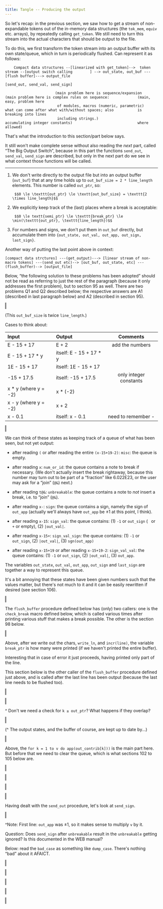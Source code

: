```yaml
---
title: Tangle -- Producing the output
---
```


<style>
object {
    border: 2px solid grey;
    width: 100%;
}
img {
    max-width: 100%;
}
</style>


So let's recap: in the previous section, we saw how to get a stream of non-expandable tokens out of the in-memory data structures (the `tok_mem`, `equiv` etc. arrays), by repeatedly calling `get_token`. We still need to turn this stream into the actual characters that should be output to the file.

To do this, we first transform the token stream into an output buffer with its own state/queue, which in turn is periodically flushed. Can represent it as follows:


```
    Compact data structures --[linearized with get_token]-->  token stream --[output switch calling        ] --> out_state, out_buf ---[flush buffer]---> output_file
                                                                            [send_out, send_val, send_sign]

                       (main problem here is sequence/expansion         (main problem here is complex rules on sequence:             (main, easy, problem here
                        of modules, macros (numeric, parametric)         what can come after what with/without spaces; also           is breaking into lines
                        including strings.)                              accumulating integer constants)                              where allowed)

```

That's what the introduction to this section/part below says.

It still won't make complete sense without also reading the *next* part, called “The Big Output Switch”, because in this part the functions `send_out`, `send_val`, `send_sign` are described, but only in the next part do we see in what context those functions will be called.

-----




1. We don't write directly to the output file but into an output buffer (`out_buf`) that at any time holds up to `out_buf_size = 2 * line_length` elements. This number is called `out_ptr`, so:

        $$0 \le \texttt{out_ptr} \le \textt{out_buf_size} = \texttt{2 \times line_length}$$

2. We explicitly keep track of the (last) places where a break is acceptable:

        $$0 \le textt{semi_ptr} \le \texttt{break_ptr} \le \min(\texttt{out_ptr}, \texttt{line_length})$$

3. For numbers and signs, we don't put them in `out_buf` directly, but accumulate them into `{out_state, out_val, out_app, out_sign, last_sign}`.

Another way of putting the last point above in context:

    [compact data strctures] ---(get_output)---> [linear stream of non-macro tokens] ---(send_out etc)--> [out_buf, out_state, etc] ---(flush_buffer)--> [output_file]

Below, “the following solution to these problems has been adopted” should not be read as referring to just the rest of the paragraph (because it only addresses the first problem), but to section 95 as well. There are two problems Q1 and Q2 described below; the respective answers are A1 (described in last paragraph below) and A2 (described in section 95).


<object type="image/svg+xml" data="tangle-094.svg"></object>

(This `out_buf_size` is twice `line_length`.)

Cases to think about:

| Input                | Output                  |        Comments        |
| :------------------- | :---------------------- | :--------------------: |
| E - 15 + 17          | E + 2                   |    add the numbers     |
| E - 15 + 17 * y      | itself: E - 15 + 17 * y |                        |
| 1E - 15 + 17         | itself: 1E - 15 + 17    |                        |
| -15 + 17.5           | itself: -15 + 17.5      | only integer constants |
| x * y (where y = -2) | x * (-2)                |                        |
| x - y (where y = -2) | x + 2                   |                        |
| x - 0.1              | itself: x - 0.1         |   need to remember -   |


<object type="image/svg+xml" data="tangle-095.svg"></object>

We can think of these states as keeping track of a queue of what has been seen, but not yet output:

- after reading `(` or after reading the entire `(x-15+19-2)`: `misc`: the queue is empty.

- after reading `x`: `num_or_id`: the queue contains a note to break if necessary. (We don't actually insert the break rightaway, because this number may turn out to be part of a “fraction” like 6.022E23, or the user may ask for a “join” (`@&`) next.)

- after reading `t@&`: `unbreakable`: the queue contains a note to *not* insert a break, i.e. to “join” (`@&`).

- after reading `x-`: `sign`: the queue contains a sign, namely the sign of `out_app` (actually we'll always have `out_app` be ±1 at this point, I think).

- after reading `x-15`: `sign_val`: the queue contains: (1) `-1` or `out_sign` (` ` or `+` or empty), (2) `|out_val|`.

- after reading `x-15+`: `sign_val_sign`: the queue contains: (1) `-1` or `out_sign`, (2) `|out_val|`, (3) `sgn(out_app)`

- after reading `x-15+19` or after reading `x-15+19-2`: `sign_val_val`: the queue contains: (1) `-1` or `out_sign`, (2) `|out_val|`, (3) `out_app`.

The variables `out_state`, `out_val`, `out_app`, `out_sign` and `last_sign` are together a way to represent this queue.

It's a bit annoying that these states have been given numbers such that the values matter, but there's not much to it and it can be easily rewritten if desired (see section 106).

<object type="image/svg+xml" data="tangle-096.svg"></object>

The `flush_buffer` procedure defined below has (only) two callers: one is the `check_break` macro defined below, which is called various times after printing various stuff that makes a break possible. The other is the section 98 below.

<object type="image/svg+xml" data="tangle-097.svg"></object>

Above, after we write out the chars, `write_ln`, and `incr(line)`, the variable `break_ptr` is how many were printed (if we haven't printed the entire buffer).

Interesting that in case of error it just proceeds, having printed only part of the line.

This section below is the other caller of the `flush_buffer` procedure defined just above, and is called after the last line has been output (because the last line needs to be flushed too).

<object type="image/svg+xml" data="tangle-098.svg"></object>


<object type="image/svg+xml" data="tangle-099.svg"></object>

^ Don't we need a check for `k ≥ out_ptr`? What happens if they overlap?

<object type="image/svg+xml" data="tangle-100.svg"></object>

(^ The output states, and the buffer of course, are kept up to date by...)

<object type="image/svg+xml" data="tangle-101.svg"></object>

Above, the `for k = 1 to v do app(out_contrib[k]))` is the main part here. But before that we need to clear the queue, which is what sections 102 to 105 below are.

<object type="image/svg+xml" data="tangle-102.svg"></object>


<object type="image/svg+xml" data="tangle-103.svg"></object>


<object type="image/svg+xml" data="tangle-104.svg"></object>


<object type="image/svg+xml" data="tangle-105.svg"></object>

Having dealt with the `send_out` procedure, let's look at `send_sign`.

<object type="image/svg+xml" data="tangle-106.svg"></object>

^Note: First line: `out_app` was ±1, so it makes sense to multiply `v` by it.

Question: Does `send_sign` after `unbreakable` result in the `unbreakable` getting ignored? Is this documented in the WEB manual?

Below: read the `bad_case` as something like `dump_case`. There's nothing “bad” about it AFAICT.

<object type="image/svg+xml" data="tangle-107.svg"></object>


<object type="image/svg+xml" data="tangle-108.svg"></object>


<object type="image/svg+xml" data="tangle-109.svg"></object>


<object type="image/svg+xml" data="tangle-110.svg"></object>


<object type="image/svg+xml" data="tangle-111.svg"></object>

